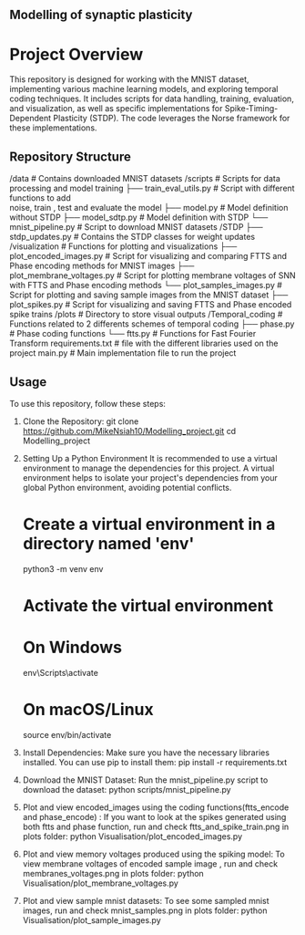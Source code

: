 ## Modelling of synaptic plasticity 

# Project Overview

This repository is designed for working with the MNIST dataset, implementing various machine learning models, and exploring temporal coding techniques. It includes scripts for data handling, training, evaluation, and visualization, as well as specific implementations for Spike-Timing-Dependent Plasticity (STDP). The code leverages the Norse framework for these implementations.


## Repository Structure

/data                              # Contains downloaded MNIST datasets
/scripts                           # Scripts for data processing and model training
    ├── train_eval_utils.py        # Script  with different functions to add     
                                    noise, train , test and  evaluate the model 
    ├── model.py                   # Model definition without STDP
    ├── model_sdtp.py              # Model definition with STDP
    └── mnist_pipeline.py          # Script to download MNIST datasets
/STDP
    ├── stdp_updates.py            # Contains the STDP classes for weight updates
/visualization                     # Functions for plotting and visualizations
    ├── plot_encoded_images.py     # Script for visualizing and comparing FTTS and Phase encoding methods for MNIST images
    ├── plot_membrane_voltages.py  # Script for plotting membrane voltages of SNN with FTTS and Phase encoding methods
    └── plot_samples_images.py     # Script for plotting and saving sample images from the MNIST dataset
    ├── plot_spikes.py             # Script for visualizing and saving FTTS and Phase encoded spike trains
/plots                             # Directory to store visual outputs
/Temporal_coding                   # Functions related to 2 differents schemes of temporal coding
    ├── phase.py                   # Phase coding functions
    └── ftts.py                    # Functions for Fast Fourier Transform
requirements.txt                   # file with the different libraries used on the project
main.py                            # Main implementation file to run the project

## Usage

To use this repository, follow these steps:

1. Clone the Repository:
      git clone https://github.com/MikeNsiah10/Modelling_project.git
   cd Modelling_project
   

2. Setting Up a Python Environment
It is recommended to use a virtual environment to manage the dependencies for this project. A virtual environment helps to isolate your project's dependencies from your global Python environment, avoiding potential conflicts.
    # Create a virtual environment in a directory named 'env'
   python3 -m venv env

    # Activate the virtual environment
    # On Windows
    env\Scripts\activate
    # On macOS/Linux
    source env/bin/activate

   
3. Install Dependencies:
   Make sure you have the necessary libraries installed. You can use pip to install them:
      pip install -r requirements.txt
   

4. Download the MNIST Dataset:
   Run the mnist_pipeline.py script to download the dataset:
      python scripts/mnist_pipeline.py
   

5. Plot and view encoded_images using the coding functions(ftts_encode and phase_encode) :
   If you want to look at the spikes generated using both ftts and phase function, run and check ftts_and_spike_train.png in plots folder:
         python Visualisation/plot_encoded_images.py
   

6. Plot and view memory voltages produced using the spiking model:
   To view membrane voltages of encoded sample image , run and check membranes_voltages.png in plots folder:
         python Visualisation/plot_membrane_voltages.py
   

6. Plot and view sample mnist datasets:
   To see some sampled mnist images, run and check mnist_samples.png in plots folder:
      python Visualisation/plot_sample_images.py
